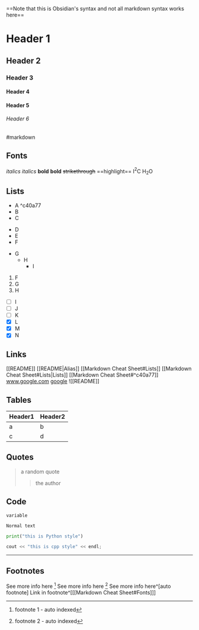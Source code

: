 
==Note that this is Obsidian's syntax and not all markdown syntax works here==

# Header 1
## Header 2
### Header 3
#### Header 4
#### Header 5
###### Header 6
#markdown 

## Fonts
*italics*
_italics_
**bold**
__bold__
~~strikethrough~~
==highlight==
I$^2$C
H$_2$O

## Lists
- A ^c40a77
- B
- C

* D
* E
* F

+ G
	+ H
		+ I

1. F
2. G
3. H

- [ ] I
- [ ] J
- [ ] K
- [x] L
- [x] M
- [x] N

## Links
[[README]]
[[README|Alias]]
[[Markdown Cheat Sheet#Lists]]
[[Markdown Cheat Sheet#Lists|Lists]]
[[Markdown Cheat Sheet#^c40a77]]
www.google.com
[google](https://www.google.com)
![[README]]

## Tables
| Header1 | Header2 |
| ------- | ------- |
| a       | b       |
| c       | d       |

## Quotes
> a random quote
> > the author

## Code
`variable`
```
Normal text
```
```py
print("this is Python style")
```
```cpp
cout << "this is cpp style" << endl;
```

----
## Footnotes
See more info here [^2]
See more info here [^1]
See more info here^[auto footnote]
Link in footnote^[[[Markdown Cheat Sheet#Fonts]]]

[^2]:footnote 1 - auto indexed
[^1]:footnote 2 - auto indexed
